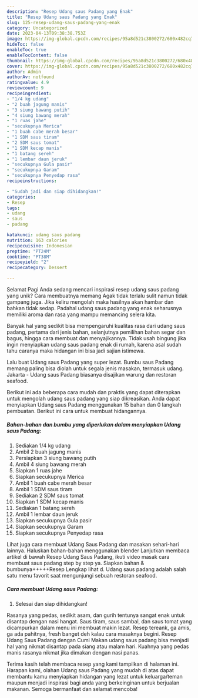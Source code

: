 ```yaml
---
description: "Resep Udang saus Padang yang Enak"
title: "Resep Udang saus Padang yang Enak"
slug: 125-resep-udang-saus-padang-yang-enak
category: Uncategorized
date: 2023-04-13T09:38:38.753Z
image: https://img-global.cpcdn.com/recipes/95a8d521c3800272/680x482cq70/udang-saus-padang-foto-resep-utama.jpg
hideToc: false
enableToc: true
enableTocContent: false
thumbnail: https://img-global.cpcdn.com/recipes/95a8d521c3800272/680x482cq70/udang-saus-padang-foto-resep-utama.jpg
cover: https://img-global.cpcdn.com/recipes/95a8d521c3800272/680x482cq70/udang-saus-padang-foto-resep-utama.jpg
author: Admin
authorAv: notfound
ratingvalue: 4.9
reviewcount: 9
recipeingredient:
- "1/4 kg udang"
- "2 buah jagung manis"
- "3 siung bawang putih"
- "4 siung bawang merah"
- "1 ruas jahe"
- "secukupnya Merica"
- "1 buah cabe merah besar"
- "1 SDM saus tiram"
- "2 SDM saus tomat"
- "1 SDM kecap manis"
- "1 batang sereh"
- "1 lembar daun jeruk"
- "secukupnya Gula pasir"
- "secukupnya Garam"
- "secukupnya Penyedap rasa"
recipeinstructions:

- "Sudah jadi dan siap dihidangkan!"
categories:
- Resep
tags:
- udang
- saus
- padang

katakunci: udang saus padang 
nutrition: 163 calories
recipecuisine: Indonesian
preptime: "PT24M"
cooktime: "PT38M"
recipeyield: "2"
recipecategory: Dessert

---
```



Selamat Pagi Anda sedang mencari inspirasi resep udang saus padang yang unik? Cara membuatnya memang Agak tidak terlalu sulit namun tidak gampang juga. Jika keliru mengolah maka hasilnya akan hambar dan bahkan tidak sedap. Padahal udang saus padang yang enak seharusnya memiliki aroma dan rasa yang mampu memancing selera kita.


Banyak hal yang sedikit bisa mempengaruhi kualitas rasa dari udang saus padang, pertama dari jenis bahan, selanjutnya pemilihan bahan segar dan bagus, hingga cara membuat dan menyajikannya. Tidak usah bingung jika ingin menyiapkan udang saus padang enak di rumah, karena asal sudah tahu caranya maka hidangan ini bisa jadi sajian istimewa.

Lalu buat Udang saus Padang yang super lezat. Bumbu saus Padang memang paling bisa diolah untuk segala jenis masakan, termasuk udang. Jakarta - Udang saus Padang biasanya disajikan warung dan restoran seafood.


Berikut ini ada beberapa cara mudah dan praktis yang dapat diterapkan untuk mengolah udang saus padang yang siap dikreasikan. Anda dapat menyiapkan Udang saus Padang menggunakan 15 bahan dan 0 langkah pembuatan. Berikut ini cara untuk membuat hidangannya.

<!--inarticleads1-->

##### Bahan-bahan dan bumbu yang diperlukan dalam menyiapkan Udang saus Padang:

1. Sediakan 1/4 kg udang
1. Ambil 2 buah jagung manis
1. Persiapkan 3 siung bawang putih
1. Ambil 4 siung bawang merah
1. Siapkan 1 ruas jahe
1. Siapkan secukupnya Merica
1. Ambil 1 buah cabe merah besar
1. Ambil 1 SDM saus tiram
1. Sediakan 2 SDM saus tomat
1. Siapkan 1 SDM kecap manis
1. Sediakan 1 batang sereh
1. Ambil 1 lembar daun jeruk
1. Siapkan secukupnya Gula pasir
1. Siapkan secukupnya Garam
1. Siapkan secukupnya Penyedap rasa


Lihat juga cara membuat Udang Saus Padang dan masakan sehari-hari lainnya. Haluskan bahan-bahan menggunakan blender Lanjutkan membaca artikel di bawah Resep Udang Saus Padang, ikuti video masak cara membuat saus padang step by step ya. Siapkan bahan &amp; bumbunya+++++Resep Lengkap lihat d. Udang saus padang adalah salah satu menu favorit saat mengunjungi sebuah restoran seafood. 

<!--inarticleads2-->

##### Cara membuat Udang saus Padang:


1. Selesai dan siap dihidangkan!

Rasanya yang pedas, sedikit asam, dan gurih tentunya sangat enak untuk disantap dengan nasi hangat. Saus tiram, saus sambal, dan saus tomat yang dicampurkan dalam menu ini membuat makin lezat. Resep tereank, ga amis, ga ada pahitnya, fresh banget deh kalau cara masaknya begini. Resep Udang Saus Padang dengan Cumi Makan udang saus padang bisa menjadi hal yang nikmat disantap pada siang atau malam hari. Kuahnya yang pedas manis rasanya nikmat jika dimakan dengan nasi panas. 

Terima kasih telah membaca resep yang kami tampilkan di halaman ini. Harapan kami, olahan Udang saus Padang yang mudah di atas dapat membantu kamu menyiapkan hidangan yang lezat untuk keluarga/teman maupun menjadi inspirasi bagi anda yang berkeinginan untuk berjualan makanan. Semoga bermanfaat dan selamat mencoba!
